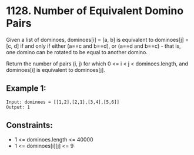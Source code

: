 # 1128. Number of Equivalent Domino Pairs

Given a list of dominoes, dominoes[i] = [a, b] is equivalent to dominoes[j] = [c, d] if and only if either (a==c and b==d), or (a==d and b==c) - that is, one domino can be rotated to be equal to another domino.

Return the number of pairs (i, j) for which 0 <= i < j < dominoes.length, and dominoes[i] is equivalent to dominoes[j].

## Example 1:

```
Input: dominoes = [[1,2],[2,1],[3,4],[5,6]]
Output: 1
``` 

## Constraints:

* 1 <= dominoes.length <= 40000
* 1 <= dominoes[i][j] <= 9